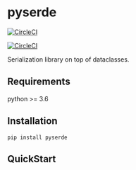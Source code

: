 # pyserde

[![CircleCI](https://circleci.com/gh/yukinarit/pyserde.svg?style=svg)](https://circleci.com/gh/yukinarit/pyserde)

[![CircleCI](https://circleci.com/gh/yukinarit/pyserde.svg?style=svg)](https://circleci.com/gh/yukinarit/pyserde)

Serialization library on top of dataclasses.


## Requirements

python >= 3.6

## Installation

```
pip install pyserde
```

## QuickStart

